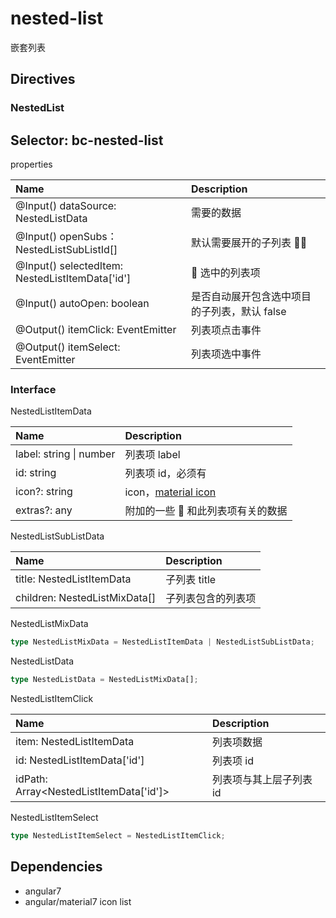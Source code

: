 # nested-list

嵌套列表

## Directives

### NestedList

## Selector: bc-nested-list

properties

| Name                                                     | Description                                  |
| :------------------------------------------------------- | :------------------------------------------- |
| @Input() dataSource: NestedListData                      | 需要的数据                                   |
| @Input() openSubs： NestedListSubListId[]                | 默认需要展开的子列表                         |
| @Input() selectedItem: NestedListItemData['id']          |  选中的列表项                                |
| @Input() autoOpen: boolean                               | 是否自动展开包含选中项目的子列表，默认 false |
| @Output() itemClick: EventEmitter<NestedListItemClick>   | 列表项点击事件                               |
| @Output() itemSelect: EventEmitter<NestedListItemSelect> | 列表项选中事件                               |

### Interface

NestedListItemData

| Name                    | Description                                                            |
| :---------------------- | :--------------------------------------------------------------------- |
| label: string \| number | 列表项 label                                                           |
| id: string              | 列表项 id，必须有                                                      |
| icon?: string           | icon，[material icon](https://material.io/tools/icons/?style=baseline) |
| extras?: any            | 附加的一些  和此列表项有关的数据                                       |

NestedListSubListData

| Name                          | Description        |
| :---------------------------- | :----------------- |
| title: NestedListItemData     | 子列表 title       |
| children: NestedListMixData[] | 子列表包含的列表项 |

NestedListMixData

```typescript
type NestedListMixData = NestedListItemData | NestedListSubListData;
```

NestedListData

```typescript
type NestedListData = NestedListMixData[];
```

NestedListItemClick

| Name                                    | Description             |
| :-------------------------------------- | :---------------------- |
| item: NestedListItemData                | 列表项数据              |
| id: NestedListItemData['id']            | 列表项 id               |
| idPath: Array<NestedListItemData['id']> | 列表项与其上层子列表 id |

NestedListItemSelect

```typescript
type NestedListItemSelect = NestedListItemClick;
```

## Dependencies

- angular7
- angular/material7 icon list
